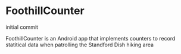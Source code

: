# FoothillCounter
initial commit

FoothillCounter is an Android app that implements counters to record statitical data when patrolling 
the Standford Dish hiking area
